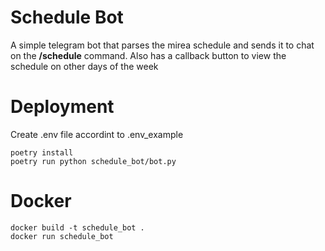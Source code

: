 # Schedule Bot
A simple telegram bot that parses the mirea schedule and sends it to chat on the __/schedule__ command. Also has a callback button to view the schedule on other days of the week
# Deployment
Create .env file accordint to .env_example
```
poetry install
poetry run python schedule_bot/bot.py
```
# Docker
```
docker build -t schedule_bot . 
docker run schedule_bot   
```